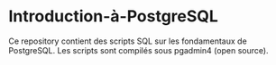 # Introduction-à-PostgreSQL

Ce repository contient des scripts SQL sur les fondamentaux de PostgreSQL. Les scripts sont compilés sous pgadmin4 (open source).
